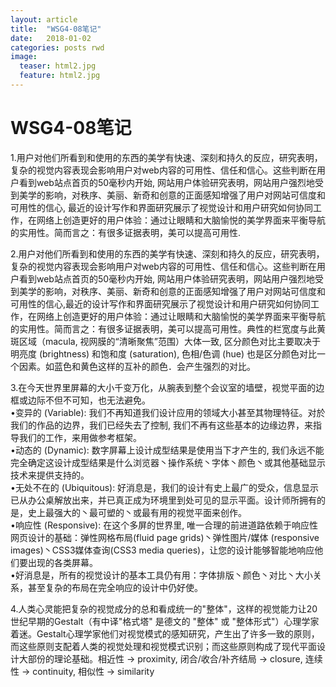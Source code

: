 ```yaml
---
layout: article
title:  "WSG4-08笔记"
date:   2018-01-02
categories: posts rwd
image:
  teaser: html2.jpg
  feature: html2.jpg
---
```

# WSG4-08笔记
1.用户对他们所看到和使用的东西的美学有快速、深刻和持久的反应，研究表明，复杂的视觉内容表现会影响用户对web内容的可用性、信任和信心。这些判断在用户看到web站点首页的50毫秒内开始, 网站用户体验研究表明，网站用户强烈地受到美学的影响，对秩序、美丽、新奇和创意的正面感知增强了用户对网站可信度和可用性的信心, 最近的设计写作和界面研究展示了视觉设计和用户研究如何协同工作，在网络上创造更好的用户体验：通过让眼睛和大脑愉悦的美学界面来平衡导航的实用性。简而言之：有很多证据表明，美可以提高可用性.

2.用户对他们所看到和使用的东西的美学有快速、深刻和持久的反应，研究表明，复杂的视觉内容表现会影响用户对web内容的可用性、信任和信心。这些判断在用户看到web站点首页的50毫秒内开始, 网站用户体验研究表明，网站用户强烈地受到美学的影响，对秩序、美丽、新奇和创意的正面感知增强了用户对网站可信度和可用性的信心,最近的设计写作和界面研究展示了视觉设计和用户研究如何协同工作，在网络上创造更好的用户体验：通过让眼睛和大脑愉悦的美学界面来平衡导航的实用性。简而言之：有很多证据表明，美可以提高可用性。典性的栏宽度与此黄斑区域（macula, 视网膜的“清晰聚焦”范围）大体一致, 区分颜色对比主要取决于明亮度 (brightness) 和饱和度 (saturation), 色相/色调 (hue) 也是区分颜色对比一个因素。如蓝色和黄色这样的互补的颜色．会产生强烈的对比。

3.在今天世界里屏幕的大小千变万化，从腕表到整个会议室的墙壁，视觉平面的边框或边际不但不可知，也无法避免。
<br>•变异的 (Variable): 我们不再知道我们设计应用的领域大小甚至其物理特征。对於我们的作品的边界，我们已经失去了控制, 我们不再有这些基本的边缘边界，来指导我们的工作，来用做参考框架。
<br>•动态的 (Dynamic): 数字屏幕上设计成型结果是使用当下才产生的, 我们永远不能完全确定这设计成型结果是什么浏览器丶操作系统丶字体丶颜色丶或其他基础显示技术来提供支持的。
<br>•无处不在的 (Ubiquitous): 好消息是，我们的设计有史上最广的受众，信息显示已从办公桌解放出来，并已真正成为环境里到处可见的显示平面。设计师所拥有的是，史上最强大的丶最可塑的丶或最有用的视觉平面来创作。
<br>•响应性 (Responsive): 在这个多屏的世界里, 唯一合理的前进道路依赖于响应性网页设计的基础：弹性网格布局(fluid page grids)丶弹性图片/媒体 (responsive images)丶CSS3媒体查询(CSS3 media queries)，让您的设计能够智能地响应他们要出现的各类屏幕。
<br>•好消息是，所有的视觉设计的基本工具仍有用：字体排版丶颜色丶对比丶大小关系，甚至复杂的布局在完全响应的设计中仍好使。

4.人类心灵能把复杂的视觉成分的总和看成统一的"整体"，这样的视觉能力让20世纪早期的Gestalt（有中译"格式塔" 是德文的 "整体" 或 "整体形式"）心理学家着迷。Gestalt心理学家他们对视觉模式的感知研究，产生出了许多一致的原则，而这些原则支配着人类的视觉处理和视觉模式识别；而这些原则构成了现代平面设计大部份的理论基础。相近性 → proximity, 闭合/收合/补齐结局 → closure, 连续性 → continuity, 相似性 → similarity

